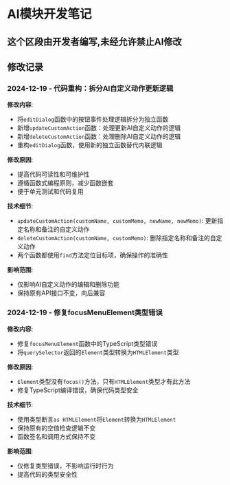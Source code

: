 # AI模块开发笔记

## 这个区段由开发者编写,未经允许禁止AI修改

## 修改记录

### 2024-12-19 - 代码重构：拆分AI自定义动作更新逻辑

**修改内容**:
- 将`editDialog`函数中的按钮事件处理逻辑拆分为独立函数
- 新增`updateCustomAction`函数：处理更新AI自定义动作的逻辑
- 新增`deleteCustomAction`函数：处理删除AI自定义动作的逻辑
- 重构`editDialog`函数，使用新的独立函数替代内联逻辑

**修改原因**:
- 提高代码可读性和可维护性
- 遵循函数式编程原则，减少函数嵌套
- 便于单元测试和代码复用

**技术细节**:
- `updateCustomAction(customName, customMemo, newName, newMemo)`: 更新指定名称和备注的自定义动作
- `deleteCustomAction(customName, customMemo)`: 删除指定名称和备注的自定义动作
- 两个函数都使用`find`方法定位目标项，确保操作的准确性

**影响范围**:
- 仅影响AI自定义动作的编辑和删除功能
- 保持原有API接口不变，向后兼容

### 2024-12-19 - 修复focusMenuElement类型错误

**修改内容**:
- 修复`focusMenuElement`函数中的TypeScript类型错误
- 将`querySelector`返回的`Element`类型转换为`HTMLElement`类型

**修改原因**:
- `Element`类型没有`focus()`方法，只有`HTMLElement`类型才有此方法
- 修复TypeScript编译错误，确保代码类型安全

**技术细节**:
- 使用类型断言`as HTMLElement`将`Element`转换为`HTMLElement`
- 保持原有的空值检查逻辑不变
- 函数签名和调用方式保持不变

**影响范围**:
- 仅修复类型错误，不影响运行时行为
- 提高代码的类型安全性 